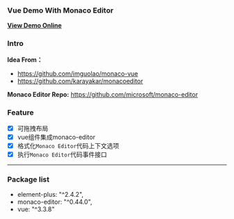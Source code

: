 ### Vue Demo With Monaco Editor

**[View Demo Online](https://yuanjianzhang.github.io/Monaca-Editor-Demo/)** 

### Intro

**Idea From：**

* https://github.com/imguolao/monaco-vue  
* https://github.com/karayakar/monacoeditor

**Monaco Editor Repo:** https://github.com/microsoft/monaco-editor

### Feature

* [x] 可拖拽布局
* [x] vue组件集成monaco-editor
* [x] 格式化`Monaco Editor`代码上下文选项
* [x] 执行`Monaco Editor`代码事件接口

----

### Package list

* element-plus: "^2.4.2",
* monaco-editor: "^0.44.0",
* vue: "^3.3.8"
